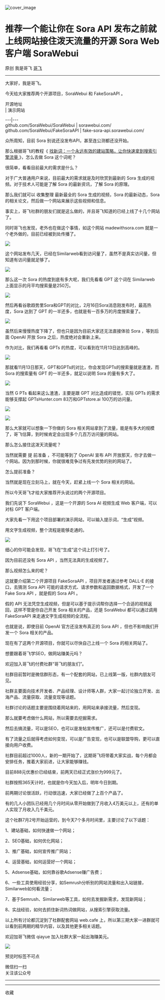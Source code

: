 ![cover_image](https://mmbiz.qpic.cn/sz_mmbiz_jpg/LBrX00GQeictiaeUQcv6711jC1OmMa8R9GqJlJ9lUoe5sdyauWyzV9Oy6LWy4iciaoU5vvjYuHPibA8QO7iaN3FIYeGQ/0?wx_fmt=jpeg)

#  推荐一个能让你在 Sora API 发布之前就上线网站接住泼天流量的开源 Sora Web 客户端 SoraWebui

原创  我是哥飞  [ 哥飞 ](javascript:void\(0\);)

__ _ _ _ _

大家好，我是哥飞。  

今天给大家推荐两个开源项目，SoraWebui 和 FakeSoraAPI 。

开源地址  
|  演示网站  
  
---|---  
github.com/SoraWebui/SoraWebui  |  sorawebui.com/   
github.com/SoraWebui/FakeSoraAPI  |  fake-sora-api.sorawebui.com/   
  
  
众所周知，目前 Sora 别说还没发布API，甚至连公测都还没开始。

那么根据哥飞的教程《 [ 找新词：一个永远有效的建站策略，让你快速拿到搜索引擎流量
](http://mp.weixin.qq.com/s?__biz=MjM5OTIzMzYyMA==&mid=2650079457&idx=1&sn=6a6b914a2685581ef26ef00cb8b19ee1&chksm=bf3f31da8848b8cc7e206419bcb2884415659dae3bd17fb77b9859adf106da494bd843f5d6f4&scene=21#wechat_redirect)
》，怎么去做 Sora 这个词呢？

很简单，看看目前最大的需求是什么？

对于广大普通用户来说，目前最大的需求就是及时欣赏到最新的  Sora 生成的视频。对于技术人可能是了解 Sora 的最新资讯，了解 Sora 的原理。

那么我们就可以  收集整理  最新最全的  Sora 生成的视频，Sora 的最新动态，Sora 的相关论文，然后做一个网站来展示这些视频和信息。

事实上，哥飞社群的朋友们就是这么做的，并且哥飞知道的已经上线了十几个网站了。

同时哥飞也发现，老外也在做这个事情，如这个网站 madewithsora.com 就是一个老外做的，目前已经被到处传播了。

![](https://mmbiz.qpic.cn/sz_mmbiz_png/LBrX00GQeictiaeUQcv6711jC1OmMa8R9GRu98cezA9zun8XnO2EY5xGickOhXLZx8g4MTwEd4nXyNJmeKGQeMiciag/640?wx_fmt=png&from=appmsg)

这个网站发布几天，已经在Similarweb看到访问量了，虽然不是真实访问量，但知道有访问量就足够了。  

![](https://mmbiz.qpic.cn/sz_mmbiz_png/LBrX00GQeictiaeUQcv6711jC1OmMa8R9GNzBjlexiaO6B8LEmv3dzAoyI4acq0oib1ubeXM3S8wus8HoPT199G8KA/640?wx_fmt=png&from=appmsg)

那么这一次 Sora 的热度到底有多大呢，我们先看看 GPT 这个词在 Similarweb 上面显示的月平均搜索量是250万。

![](https://mmbiz.qpic.cn/sz_mmbiz_png/LBrX00GQeictiaeUQcv6711jC1OmMa8R9GzX8LpKnaxDfIntrsj48JgnTv78n7J1GOparYFFspC3icojp7yr98zMg/640?wx_fmt=png&from=appmsg)

然后再看谷歌趋势里Sora和GPT的对比，2月16日Sora消息刚发布时，最高热度，Sora 达到了 GPT 的一半还多，也就是有一百多万的月度搜索量了。

![](https://mmbiz.qpic.cn/sz_mmbiz_png/LBrX00GQeictiaeUQcv6711jC1OmMa8R9GtdCRq2Bh1WRGqOdEBdZFt9uxTL0pqsxorPTia81z6bUcH8MsILQEHBA/640?wx_fmt=png&from=appmsg)

虽然后来慢慢热度下降了，但也只是因为目前大家还无法直接体验 Sora ，等到后面 OpenAI 开放 Sora 之后，热度绝对会重新上来。

作为对比，我们再看看 GPTs 的热度，可以看到在11月13日达到高峰的。  

![](https://mmbiz.qpic.cn/sz_mmbiz_png/LBrX00GQeictiaeUQcv6711jC1OmMa8R9GG0Q157OOWFn33xLv17ibmiabiaAWIOQbibuLqJHeau8ZLibrs4HaSUibEbfw/640?wx_fmt=png&from=appmsg)

那就看11月13日那天，GPT和GPTs的对比，你会发现GPTs的搜索量就是渣渣，而 Sora 的搜索量有 GPT 的一半还多，就足以说明 Sora
的量有多大了。

![](https://mmbiz.qpic.cn/sz_mmbiz_png/LBrX00GQeictiaeUQcv6711jC1OmMa8R9GiajVxvP3GAzBNcqSicueDia4PbEey0y7NyyCMCOmEG5cFZ7aepfYjdHww/640?wx_fmt=png&from=appmsg)

当然  G  PTs 看起来这么渣渣，主要是跟 GPT 对比造成的错觉，实际 GPTs 的需求能够支撑起 GPTsHunter.com
83万和GPTstore.ai 100万的访问量。

![](https://mmbiz.qpic.cn/sz_mmbiz_png/LBrX00GQeictiaeUQcv6711jC1OmMa8R9GRy4ialwzPptXNkfMR7xn6icY5bWuELu2VF5LZH8qYpY0CbIH4DicAeiaPA/640?wx_fmt=png&from=appmsg)

![](https://mmbiz.qpic.cn/sz_mmbiz_png/LBrX00GQeictiaeUQcv6711jC1OmMa8R9GDAkXcpSPK32mtmX6HN7HQEoq3s9rTHnxia15EIibrjntPlMdOlvZhjcA/640?wx_fmt=png&from=appmsg)

那么大家就可以想象一下你做的 Sora 相关网站拿到了流量，能是有多大的规模了，哥飞估算，到时候肯定会出现多个几百万访问量的网站。

那么怎么接住这泼天流量呢？  

当然就需要  提  前准备  ，不可能等到了 OpenAI 宣布 API 开放那天，你才去做一个网站。因为到那时候，你就很难竞争过有先发优势的别的网站了。  

怎么提前准备？  

当然就是现在立刻马上，就在今天，赶紧上线一个 Sora 相关的网站。

所以今天哥飞才给大家推荐开头说过的两个开源项目。  

我们先说下  SoraWebui ，这是一个开源的 Sora AI 视频生成 Web 客户端，可以对标 GPT 客户端。

大家先看一下用这个项目部署的演示网站，可以输入提示词，“生成”视频。

用文字生成视频，整个流程是能够走通的。  

![](https://mmbiz.qpic.cn/sz_mmbiz_jpg/LBrX00GQeictiaeUQcv6711jC1OmMa8R9GvFvgo2qzQ8MmEKTcsjGO6iafKBhpN1gamnvUPF3MH8SGjQFZc3qkEFQ/640?wx_fmt=jpeg)

细心的你可能会发现，哥飞在“生成”这个词上打引号了。  

因为目前还没有 Sora API ，当然无法真的生成视频了。

那么视频怎么来的呢？  

这就要介绍第二个开源项目 FakeSoraAPI ，项目开发者通过参考 DALL-E 的接口，去猜测 Sora API
可能的请求方式、请求参数和返回数据格式，开发了一个 Fake Sora API ，就是假的 Sora API 。

假的 API 无法凭空生成视频，但是可以基于提示词帮你选择一个合适的视频返回，这样不管是你自己开发 Sora 相关的产品，还是 SoraWebui
都可以通过调用 FakeSoraAPI 来走通文字生成视频的全流程。

也就是说，即使目前 OpenAI 官方还没发布真正的 Sora API ，但也不影响我们开发一个 Sora 相关的产品。

现在有了这两个开源项目，你就可以尽快自己上线一个 Sora 的相关网站了。

想要跟着哥飞学SEO，做网站赚美元吗？

  

欢迎加入哥飞的付费社群“哥飞的朋友们”。  

  

社群目前暂时是微信群形态，有一个配套的网站，已上线第一版，社群内朋友可见。

  

社群主要面向技术开发者、产品经理、设计师等人群，大家一起讨论独立开发、出海产品、流量获取、流量变现等话题。

  

社群讨论的话题主要是围绕着网站来的，用网站来承接流量，然后变现。

  

那么就要考虑做什么网站，所以需要去挖掘需求。

  

然后去搞流量，可以是SEO，也可以是发帖宣传推广，还可以是付费软文。

  

有了流量之后就得考虑如何变现，可以是广告变现，也可以是联盟导购，更可以直接向用户收费。

  

社群目前超过1000人，新的一期开始了，这期哥飞将带着大家实战，每个月都会安排任务，推着大家前进，让大家能够赚钱。

  

目前888元优惠价已经结束，前两天已经正式涨价为999元了。

  

社群按照365天计时，也就是你今天加入后，明年今日到期。

  

前两期讨论很活跃，行动很迅速，大家已经做了上百个产品了。

  

有的几人小团队已经用几个月时间从零开始做到了月收入4万美元以上，还有的单人实现了月收入几千美元。

  

这个社群7月2号开始运营的，到今天7个多月时间里，主要讨论了以下话题：

1、建站基础，如何快速做一个网站；

2、SEO基础，如何优化网站；

3、推广基础，如何宣传推广网站；

4、运营基础，如何运营好一个网站；

5、Adsense基础，如何靠谷歌Adsense赚广告费；

6、一些工具使用经验分享，如Semrush分析别的网站流量和出入站链接，Similarweb如何看流量；

7、基于Semrush、Similarweb等工具，如何去发掘新需求，发现新网站；

8、实战经验，如何去抓住新词热词做网站，从搜索引擎获取流量。

  

以上所有讨论都沉淀到了社群配套网站 web.cafe 上，所以第三期大家一进群就可以看到前两期的精华内容，以及其他更多相关话题。

  

欢迎加哥飞微信 qiayue 加入社群大家一起出海赚美元。

  

![](https://mmbiz.qpic.cn/sz_mmbiz_png/LBrX00GQeicv24nb20ZrM7niaIBxv5QynWqOtclGh4ApYjVM5exp1niaK9pOLIOswYu2jU0zczI2Hx2bdfAo1Fwow/640?wx_fmt=png&wxfrom=5&wx_lazy=1&wx_co=1)

  

预览时标签不可点

微信扫一扫  
关注该公众号





****



****



  收藏

